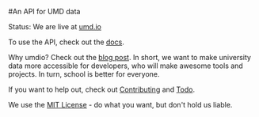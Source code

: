 #An API for UMD data 

Status: We are live at [umd.io](http://umd.io)

To use the API, check out the [docs](http://umd.io).

Why umdio? Check out the [blog post](http://robcobb.me/2015/04/14/why-umdio.html). In short, we want to make university data more accessible for developers, who will make awesome tools and projects. In turn, school is better for everyone. 

If you want to help out, check out [Contributing](http://github.com/umdio/umdio/blob/master/Contributing.md) and [Todo](http://github.com/umdio/umdio/blob/master/Todo.md). 

We use the [MIT License](http://github.com/umdio/umdio/blob/master/License.txt) - do what you want, but don't hold us liable.